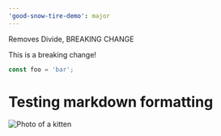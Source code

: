```yaml
---
'good-snow-tire-demo': major
---
```


Removes Divide, BREAKING CHANGE

This is a breaking change!

```js
const foo = 'bar';
```

# Testing markdown formatting

![Photo of a kitten](https://www.humanesociety.org/sites/default/files/styles/1240x698/public/2020-07/kitten-510651.jpg?h=f54c7448&itok=ZhplzyJ9)
